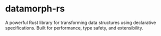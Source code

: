 # datamorph-rs
A powerful Rust library for transforming data structures using declarative specifications. Built for performance, type safety, and extensibility.
